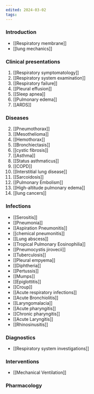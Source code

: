 ```yaml
---
edited: 2024-03-02
tags:
---
```

### Introduction
- [[Respiratory membrane]]
- [[lung mechanics]] 
### Clinical presentations
1. [[Respiratory symptomatology]] 
2. [[Respiratory system examination]] 
3. [[Respiratory failure]] 
4. [[Pleural effusion]] 
5. [[Sleep apnea]] 
6. [[Pulmonary edema]]
7. [[ARDS]] 
### Diseases
2. [[Pneumothorax]] 
3. [[Mesothelioma]] 
4. [[Hemothorax]] 
5. [[Bronchiectasis]] 
6. [[cystic fibrosis]] 
7. [[Asthma]] 
8. [[Status asthmaticus]] 
9. [[COPD]] 
10. [[Interstitial lung disease]] 
11. [[Sarcoidosis]] 
12. [[Pulmonary Embolism]] 
15. [[High-altitude pulmonary edema]] 
17. [[lung cancers]] 
### Infections
- [[Serositis]] 
- [[Pneumonia]] 
- [[Aspiration Pneumonitis]]
- [[chemical pneumonitis]] 
- [[Lung abscess]] 
- [[Tropical Pulmonary Eosinophilia]] 
- [[Pneumocystis jirovecii]] 
- [[Tuberculosis]] 
- [[Pleural empyema]] 
- [[Diphtheria]]
- [[Pertussis]] 
- [[Mumps]] 
- [[Epiglottitis]]
- [[Croup]]
- [[Acute respiratory infections]]
- [[Acute Bronchiolitis]] 
- [[Laryngomalacia]] 
- [[Acute pharyngitis]] 
- [[Chronic pharyngitis]]
- [[Acute Laryngitis]] 
- [[Rhinosinusitis]] 
### Diagnostics
- [[Respiratory system investigations]] 
### Interventions
- [[Mechanical Ventilation]] 
### Pharmacology
